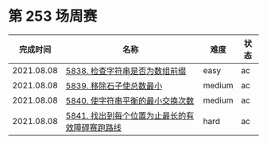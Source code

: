 # 第 253 场周赛

**完成时间**|**名称**|**难度**|**状态**
------------|--------|--------|--------
2021.08.08|[5838. 检查字符串是否为数组前缀](./5838.%20检查字符串是否为数组前缀)|easy|ac
2021.08.08|[5839. 移除石子使总数最小](./5839.%20移除石子使总数最小)|medium|ac
2021.08.08|[5840. 使字符串平衡的最小交换次数](./5840.%20使字符串平衡的最小交换次数)|medium|ac
2021.08.08|[5841. 找出到每个位置为止最长的有效障碍赛跑路线](./5841.%20找出到每个位置为止最长的有效障碍赛跑路线目)|hard|ac
